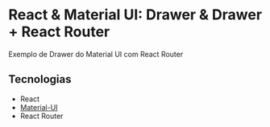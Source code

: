 # React & Material UI: Drawer & Drawer + React Router

Exemplo de Drawer do Material UI com React Router

## Tecnologias
* React
* [Material-UI](https://mui.com/material-ui/api/drawer/)
* React Router
